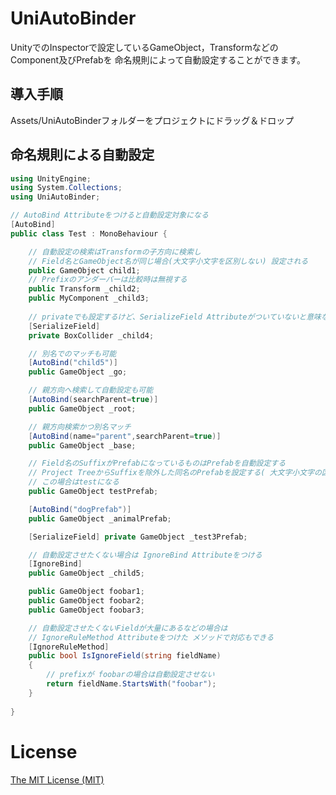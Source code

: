 UniAutoBinder
=============


UnityでのInspectorで設定しているGameObject，TransformなどのComponent及びPrefabを
命名規則によって自動設定することができます。

## 導入手順
Assets/UniAutoBinderフォルダーをプロジェクトにドラッグ＆ドロップ


## 命名規則による自動設定

```C#:Test.cs
using UnityEngine;
using System.Collections;
using UniAutoBinder;

// AutoBind Attributeをつけると自動設定対象になる
[AutoBind]
public class Test : MonoBehaviour {

	// 自動設定の検索はTransformの子方向に検索し
	// Field名とGameObject名が同じ場合(大文字小文字を区別しない) 設定される
	public GameObject child1;
	// Prefixのアンダーバーは比較時は無視する
	public Transform _child2;	
	public MyComponent _child3;
	
	// privateでも設定するけど、SerializeField Attributeがついていないと意味ないね
	[SerializeField] 
	private BoxCollider _child4;

	// 別名でのマッチも可能
	[AutoBind("child5")]
	public GameObject _go;

	// 親方向へ検索して自動設定も可能
	[AutoBind(searchParent=true)]
	public GameObject _root;

	// 親方向検索かつ別名マッチ
	[AutoBind(name="parent",searchParent=true)]
	public GameObject _base;

	// Field名のSuffixがPrefabになっているものはPrefabを自動設定する
	// Project TreeからSuffixを除外した同名のPrefabを設定する( 大文字小文字の区別はしない ）
	// この場合はtestになる
	public GameObject testPrefab;

	[AutoBind("dogPrefab")]
	public GameObject _animalPrefab;

	[SerializeField] private GameObject _test3Prefab;

	// 自動設定させたくない場合は IgnoreBind Attributeをつける
	[IgnoreBind]
	public GameObject _child5;

	public GameObject foobar1;
	public GameObject foobar2;
	public GameObject foobar3;

	// 自動設定させたくないFieldが大量にあるなどの場合は
	// IgnoreRuleMethod Attributeをつけた メソッドで対応もできる
	[IgnoreRuleMethod]
	public bool IsIgnoreField(string fieldName)
	{
		// prefixが foobarの場合は自動設定させない
		return fieldName.StartsWith("foobar");		
	}
	
}

```
# License
[The MIT License (MIT)](https://github.com/housei/UniAutoBinder/blob/master/LICENSE "The MIT License (MIT)")
